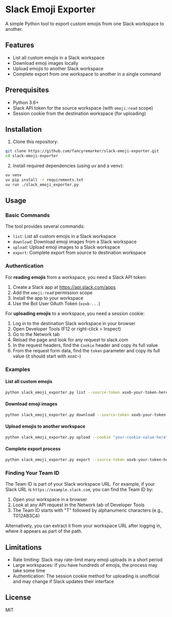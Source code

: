 # Slack Emoji Exporter

A simple Python tool to export custom emojis from one Slack workspace to another.

## Features

- List all custom emojis in a Slack workspace
- Download emoji images locally
- Upload emojis to another Slack workspace
- Complete export from one workspace to another in a single command

## Prerequisites

- Python 3.6+
- Slack API token for the source workspace (with `emoji:read` scope)
- Session cookie from the destination workspace (for uploading)

## Installation

1. Clone this repository:
```bash
git clone https://github.com/fancyremarker/slack-emoji-exporter.git
cd slack-emoji-exporter
```

2. Install required dependencies (using uv and a venv):
```bash
uv venv
uv pip install -r requirements.txt
uv run ./slack_emoji_exporter.py
```

## Usage

### Basic Commands

The tool provides several commands:

- `list`: List all custom emojis in a Slack workspace
- `download`: Download emoji images from a Slack workspace
- `upload`: Upload emoji images to a Slack workspace
- `export`: Complete export from source to destination workspace

### Authentication

For **reading emojis** from a workspace, you need a Slack API token:

1. Create a Slack app at https://api.slack.com/apps
2. Add the `emoji:read` permission scope
3. Install the app to your workspace
4. Use the Bot User OAuth Token (`xoxb-...`)

For **uploading emojis** to a workspace, you need a session cookie:

1. Log in to the destination Slack workspace in your browser
2. Open Developer Tools (F12 or right-click > Inspect)
3. Go to the Network tab
4. Reload the page and look for any request to slack.com
5. In the request headers, find the `Cookie` header and copy its full value
6. From the request form data, find the `token` parameter and copy its full value (it should start with xoxc-)

### Examples

#### List all custom emojis

```bash
python slack_emoji_exporter.py list --source-token xoxb-your-token-here
```

#### Download emoji images

```bash
python slack_emoji_exporter.py download --source-token xoxb-your-token-here
```

#### Upload emojis to another workspace

```bash
python slack_emoji_exporter.py upload --cookie "your-cookie-value-here" --token "xoxc-your-token-here" --team-id T012AB3C4
```

#### Complete export process

```bash
python slack_emoji_exporter.py export --source-token xoxb-your-token-here --cookie "your-cookie-value-here" --team-id T012AB3C4
```

### Finding Your Team ID

The Team ID is part of your Slack workspace URL. For example, if your Slack URL is `https://example.slack.com`, you can find the Team ID by:

1. Open your workspace in a browser
2. Look at any API request in the Network tab of Developer Tools
3. The Team ID starts with "T" followed by alphanumeric characters (e.g., T012AB3C4)

Alternatively, you can extract it from your workspace URL after logging in, where it appears as part of the path.

## Limitations

- Rate limiting: Slack may rate-limit many emoji uploads in a short period
- Large workspaces: If you have hundreds of emojis, the process may take some time
- Authentication: The session cookie method for uploading is unofficial and may change if Slack updates their interface

## License

MIT